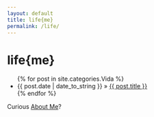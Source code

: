 ```yaml
---
layout: default
title: life{me}
permalink: /life/
---
```


<div id="home">
  <h1 class="orange">life{me}</h1>
  <ul class="posts">
    {% for post in site.categories.Vida %}
      <li><span>{{ post.date | date_to_string }}</span> &raquo; <a href="{{ post.url }}">{{ post.title }}</a></li>
    {% endfor %}
  </ul>
 <p>Curious <a href="/about" class="orange">About Me</a>?</p>
<p></p>
</div>

